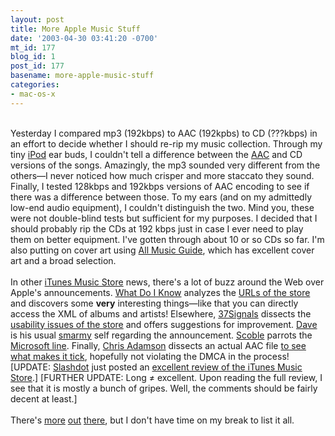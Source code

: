 ```yaml
---
layout: post
title: More Apple Music Stuff
date: '2003-04-30 03:41:20 -0700'
mt_id: 177
blog_id: 1
post_id: 177
basename: more-apple-music-stuff
categories:
- mac-os-x
---
```

<br />Yesterday I compared mp3 (192kbps) to AAC (192kpbs) to CD (???kbps) in an effort to decide whether I should re-rip my music collection. Through my tiny <a href="http://www.apple.com/ipod/">iPod</a> ear buds, I couldn't tell a difference between the <a href="http://www.apple.com/mpeg4/aac/">AAC</a> and CD versions of the songs. Amazingly, the mp3 sounded very different from the others&#x2014;I never noticed how much crisper and more staccato they sound. Finally, I tested 128kbps and 192kbps versions of AAC encoding to see if there was a difference between those. To my ears (and on my admittedly low-end audio equipment), I couldn't distinguish the two. Mind you, these were not double-blind tests but sufficient for my purposes. I decided that I should probably rip the CDs at 192 kbps just in case I ever need to play them on better equipment. I've gotten through about 10 or so CDs so far. I'm also putting on cover art using <a href="http://www.allmusic.com/">All Music Guide</a>, which has excellent cover art and a broad selection.<br /><br />In other <a href="http://www.apple.com/music/store/">iTunes Music Store</a> news, there's a lot of buzz around the Web over Apple's announcements. <a href="http://www.whatdoiknow.org/">What Do I Know</a> analyzes the <a href="http://www.whatdoiknow.org/archives/000917.php">URLs of the store</a> and discovers some <strong>very</strong> interesting things&#x2014;like that you can directly access the XML of albums and artists! Elsewhere, <a href="http://www.37signals.com/svn/">37Signals</a> dissects the <a href="http://www.37signals.com/svn/archives/000175.php">usability issues of the store</a> and offers suggestions for improvement. <a href="http://www.scripting.com/">Dave</a> is his usual <a href="http://scriptingnews.userland.com/2003/04/30#When:3:35:16AM">smarmy</a> self regarding the announcement. <a href="http://radio.weblogs.com/0001011/" title="Scobleizer: Full of Himself">Scoble</a> parrots the <a href="http://radio.weblogs.com/0001011/2003/04/29.html#a2894">Microsoft line</a>. Finally, <a href="http://www.oreillynet.com/pub/au/1045">Chris Adamson</a> dissects an actual AAC file <a href="http://www.oreillynet.com/pub/wlg/3130">to see what makes it tick</a>, hopefully not violating the DMCA in the process! [UPDATE: <a href="http://www.slashdot.org/">Slashdot</a> just posted an <a href="http://features.slashdot.org/article.pl?sid=03/04/30/1310258&amp;mode=thread&amp;tid=188&amp;tid=141&amp;tid=107&amp;tid=187">excellent review of the iTunes Music Store</a>.] [FURTHER UPDATE: Long &#x2260; excellent. Upon reading the full review, I see that it is mostly a bunch of gripes. Well, the comments should be fairly decent at least.]<br /><br />There's <a href="http://www.daypop.com/search?q=itunes+4&amp;search=Search&amp;t=a" title="Daypop">more</a> <a href="http://blogdex.media.mit.edu/track.asp?id=5299892" title="BlogDex">out</a> <a href="http://news.google.com/news?hl=en&amp;q=apple+music&amp;btnG=Search+News" title="Google News">there</a>, but I don't have time on my break to list it all.<br /><br /><br />
